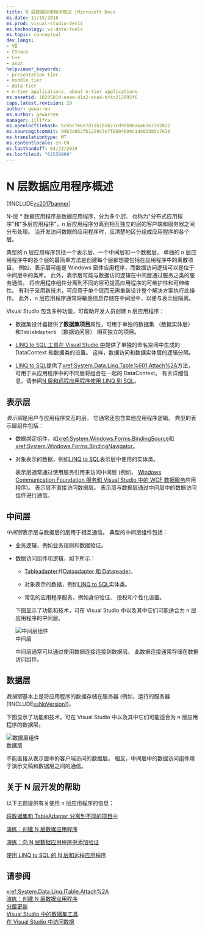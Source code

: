 ```yaml
---
title: N 层数据应用程序概述 |Microsoft Docs
ms.date: 11/15/2016
ms.prod: visual-studio-dev14
ms.technology: vs-data-tools
ms.topic: conceptual
dev_langs:
- VB
- CSharp
- C++
- aspx
helpviewer_keywords:
- presentation tier
- middle tier
- data tier
- n-tier applications, about n-tier applications
ms.assetid: 1020581d-eaaa-41a2-aca4-bf4c212895f6
caps.latest.revision: 29
author: gewarren
ms.author: gewarren
manager: jillfra
ms.openlocfilehash: bc6bc7e6e7d11b1b5b77cd90b86a6a6167702872
ms.sourcegitcommit: 94b3a052fb1229c7e7f8804b09c1d403385c7630
ms.translationtype: MT
ms.contentlocale: zh-CN
ms.lasthandoff: 04/23/2019
ms.locfileid: "62559809"
---
```

# <a name="n-tier-data-applications-overview"></a>N 层数据应用程序概述
[!INCLUDE[vs2017banner](../includes/vs2017banner.md)]

N-层 * 数据应用程序是数据应用程序，分为多个*层*。 也称为"分布式应用程序"和"多层应用程序"，n 层应用程序分离到相互独立的层的客户端和服务器之间分布处理。 当开发访问数据的应用程序时，应清楚地区分组成应用程序的各个层。  
  
 典型的 n 层应用程序包括一个表示层、一个中间层和一个数据层。 单独的 n 层应用程序中的各个层的最简单方法是创建每个层都想要包括在应用程序中的离散项目。 例如，表示层可能是 Windows 窗体应用程序，而数据访问逻辑可以是位于中间层中的类库。 此外，表示层可能与数据访问逻辑在中间层通过服务之类的服务通信。 将应用程序组件分离到不同的层可提高应用程序的可维护性和可伸缩性。 有利于采用新技术，可应用于单个层而无需重新设计整个解决方案执行此操作。 此外，n 层应用程序通常将敏感信息存储在中间层中，以便与表示层隔离。  
  
 Visual Studio 包含多种功能，可帮助开发人员创建 n 层应用程序：  
  
- 数据集设计器提供了**数据集项目**属性，可用于单独的数据集 （数据实体层） 和`TableAdapter`s （数据访问层） 相互独立的项目。  
  
- [LINQ to SQL 工具在 Visual Studio 中](../data-tools/linq-to-sql-tools-in-visual-studio2.md)提供了单独的命名空间中生成的 DataContext 和数据类的设置。 这样，数据访问和数据实体层的逻辑分隔。  
  
- [LINQ to SQL](http://msdn.microsoft.com/library/73d13345-eece-471a-af40-4cc7a2f11655)提供了<xref:System.Data.Linq.Table%601.Attach%2A>方法，可用于从应用程序中的不同层将组合在一起的 DataContext。 有关详细信息，请参阅[N 层和远程应用程序使用 LINQ 到 SQL](http://msdn.microsoft.com/library/854a1cdd-53cb-45f5-83ca-63962a9b3598)。  
  
## <a name="presentation-tier"></a>表示层  
 *表示层*是用户与应用程序交互的层。 它通常还包含其他应用程序逻辑。 典型的表示层组件包括：  
  
- 数据绑定组件，如<xref:System.Windows.Forms.BindingSource>和<xref:System.Windows.Forms.BindingNavigator>。  
  
- 对象表示的数据，例如[LINQ to SQL](http://msdn.microsoft.com/library/73d13345-eece-471a-af40-4cc7a2f11655)表示层中使用的实体类。  
  
  表示层通常通过使用服务引用来访问中间层 (例如， [Windows Communication Foundation 服务和 Visual Studio 中的 WCF 数据服务](../data-tools/windows-communication-foundation-services-and-wcf-data-services-in-visual-studio.md)应用程序)。 表示层不直接访问数据层。 表示层与数据层通过中间层中的数据访问组件进行通信。  
  
## <a name="middle-tier"></a>中间层  
 *中间层*表示层与数据层的层用于相互通信。 典型的中间层组件包括：  
  
- 业务逻辑，例如业务规则和数据验证。  
  
- 数据访问组件和逻辑，如下所示：  
  
  - [Tableadapter](http://msdn.microsoft.com/library/09416de9-134c-4dc7-8262-6c8d81e3f364)并[Dataadapter 和 Datareader](http://msdn.microsoft.com/library/cc952ca2-ec19-46ab-9189-15174b52cb74)。  
  
  - 对象表示的数据，例如[LINQ to SQL](http://msdn.microsoft.com/library/73d13345-eece-471a-af40-4cc7a2f11655)实体类。  
  
  - 常见的应用程序服务，例如身份验证、 授权和个性化设置。  
  
  下图显示了功能和技术，可在 Visual Studio 中以及其中它们可能适合为 n 层应用程序的中间层。  
  
  ![中间层组件](../data-tools/media/ntiermid.png "NtierMid")  
  中间层  
  
  中间层通常可以通过使用数据连接连接到数据层。 此数据连接通常存储在数据访问组件。  
  
## <a name="data-tier"></a>数据层  
 *数据层*基本上是将应用程序的数据存储在服务器 (例如，运行的服务器[!INCLUDE[ssNoVersion](../includes/ssnoversion-md.md)])。  
  
 下图显示了功能和技术，可在 Visual Studio 中以及其中它们可能适合为 n 层应用程序的数据层。  
  
 ![数据层组件](../data-tools/media/ntierdatatier.png "ntierdatatier")  
数据层  
  
 不能直接从表示层中的客户端访问的数据层。 相反，中间层中的数据访问组件用于演示文稿和数据层之间的通信。  
  
## <a name="help-for-n-tier-development"></a>关于 N 层开发的帮助  
 以下主题提供有关使用 n 层应用程序的信息：  
  
 [将数据集和 TableAdapter 分离到不同的项目中](../data-tools/separate-datasets-and-tableadapters-into-different-projects.md)  
  
 [演练：创建 N 层数据应用程序](../data-tools/walkthrough-creating-an-n-tier-data-application.md)  
  
 [演练：向 N 层数据应用程序中添加验证](http://msdn.microsoft.com/library/b35d072c-31f0-49ba-a225-69177592c265)  
  
 [使用 LINQ to SQL 的 N 层和远程应用程序](http://msdn.microsoft.com/library/854a1cdd-53cb-45f5-83ca-63962a9b3598)  
  
## <a name="see-also"></a>请参阅  
 <xref:System.Data.Linq.ITable.Attach%2A>   
 [演练：创建 N 层数据应用程序](../data-tools/walkthrough-creating-an-n-tier-data-application.md)   
 [分层更新](../data-tools/hierarchical-update.md)   
 [Visual Studio 中的数据集工具](../data-tools/dataset-tools-in-visual-studio.md)   
 [在 Visual Studio 中访问数据](../data-tools/accessing-data-in-visual-studio.md)
